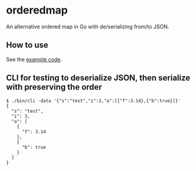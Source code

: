 # orderedmap

An alternative ordered map in Go with de/serializing from/to JSON.

## How to use

See the [example code](./example_test.go).

## CLI for testing to deserialize JSON, then serialize with preserving the order

```
$ ./bin/cli -data '{"s":"test","i":3,"a":[{"f":3.14},{"b":true}]}'
{
  "s": "test",
  "i": 3,
  "a": [
    {
      "f": 3.14
    },
    {
      "b": true
    }
  ]
}
```
